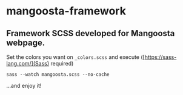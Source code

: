 # mangoosta-framework
## Framework SCSS developed for Mangoosta webpage.

Set the colors you want on `_colors.scss` and execute ([https://sass-lang.com/](Sass) required)

```
sass --watch mangoosta.scss --no-cache
```

...and enjoy it!
